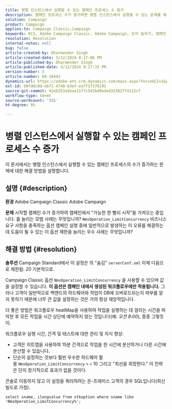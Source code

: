 ```yaml
---
title: 병렬 인스턴스에서 실행할 수 있는 캠페인 프로세스 수 증가
description: 캠페인 프로세스 수가 증가하면 병렬 인스턴스에서 실행할 수 있는 문제를 해결하는 방법을 알아봅니다. 워크플로우 히트맵을 사용합니다.
solution: Campaign
product: Campaign
applies-to: Campaign Classic,Campaign
keywords: KCS, Adobe Campaign Classic, Adobe Campaign, 숫자 늘리기, 캠페인 프로세스, 인스턴스, 병렬, 모범 사례
resolution: Resolution
internal-notes: null
bug: false
article-created-by: Dharmender Singh
article-created-date: 3/12/2024 8:17:06 PM
article-published-by: Dharmender Singh
article-published-date: 3/12/2024 8:17:33 PM
version-number: 5
article-number: KA-16442
dynamics-url: https://adobe-ent.crm.dynamics.com/main.aspx?forceUCI=1&pagetype=entityrecord&etn=knowledgearticle&id=56b42c7b-ade0-ee11-904c-6045bd045872
exl-id: b0fd6c0d-eb71-4740-b3ef-eaff1f378191
source-git-commit: 42eb253a5bae11f7c5d1bd0edad323827f4122cf
workflow-type: tm+mt
source-wordcount: '331'
ht-degree: 0%

---
```


# 병렬 인스턴스에서 실행할 수 있는 캠페인 프로세스 수 증가


이 문서에서는 병렬 인스턴스에서 실행할 수 있는 캠페인 프로세스의 수가 증가하는 문제에 대한 해결 방법을 설명합니다.

## 설명 {#description}


<b>환경</b>
Adobe Campaign Classic Adobe Campaign

<b>문제</b>
시작할 캠페인 수가 증가하여 캠페인에서 &quot;가능한 한 빨리 시작&quot;을 가져오는 중입니다.
를 늘리는 모범 사례는 무엇입니까? `NmsOperation_LimitConcurrency` 비즈니스 요구 사항을 충족하는 옵션
캠페인 실행 중에 일반적으로 발생하는 이 오류를 해결하는 데 도움이 될 수 있는 이 옵션 제한을 늘리는 우수 사례는 무엇입니까?


## 해결 방법 {#resolution}


<b>솔루션</b>
Campaign Standard에서 이 설정은 의 &quot;숨김&quot; `serverConf.xml` 이제 다음으로 제한됨: *20* 기본적으로.  

Campaign Classic 옵션 `NmsOperation_LimitConcurrency` 을 사용할 수 있으며 값을 설정할 수 있습니다.
<b>이 옵션은 캠페인 내에서 생성된 워크플로우에만 적용됩니다.</b>
그러나 고객이 일반적으로 백엔드의 하드웨어와 작업이 DB에 오버로드되는지 여부를 알지 못하기 때문에 너무 큰 값을 설정하는 것은 거의 항상 재앙적입니다.

더 좋은 방법은 워크플로우 heatMap을 사용하여 작업을 실행하는 데 걸리는 시간을 파악한 후 모든 작업을 시간 상단에 예약하지 않는 것입니다(예: *오전 8:00*), 종종 그렇듯이.

워크플로우 실행 시간, 간격 및 테스트에 대한 관리 및 지식 향상:

- 고객은 히트맵을 사용하여 15분 간격으로 작업을 한 시간에 분산하거나 다른 시간에 분산할 수 있습니다.
- 단순히 설정하는 것보다 훨씬 우수한 하드웨어 활용 `NmsOperation_LimitConcurrency` `>` `>`  10 그리고 &quot;최선을 희망한다.&quot; 이 전략은 단지 장기적으로 효과가 없을 것이다.


콘솔로 이동하지 않고 이 설정을 쿼리하려는 온-프레미스 고객의 경우 SQL입니다(최신 빌드로 가정).


```
select sname, ilongvalue from xtkoption where sname like 'NmsOperation_LimitConcurrency%';
```
